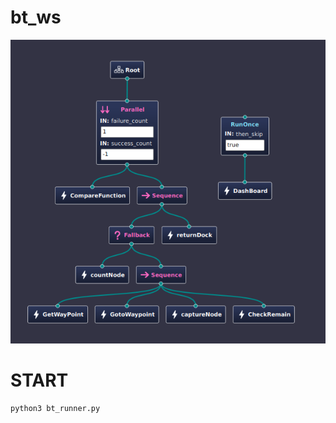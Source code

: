 # bt_ws

![](https://github.com/jihoon0423/bt_ws/blob/main/img/Screenshot%20from%202025-06-15%2022-08-19.png?raw=true)

# START
```bash
python3 bt_runner.py
